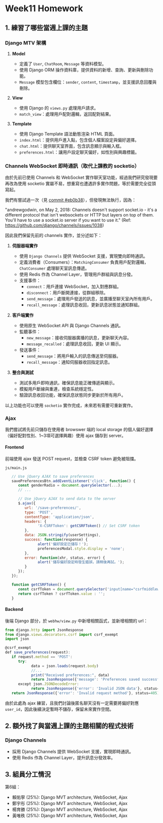 # Week11 Homework

## 1. 練習了哪些當週上課的主題

### Django MTV 架構

1. **Model**
   - 定義了 `User`, `ChatRoom`, `Message` 等資料模型。
   - 使用 Django ORM 操作資料庫，提供資料的新增、查詢、更新與刪除功能。
   - `Message` 模型包含欄位：`sender`, `content`, `timestamp`，並支援訊息回覆與刪除。

2. **View**
   - 使用 Django 的 `views.py` 處理用戶請求。
   - `match_view`：處理用戶配對邏輯，返回配對結果。

3. **Template**
   - 使用 Django Template 語法動態渲染 HTML 頁面。
   - `index.html`：提供用戶進入點，包含個人檔案設定與偏好選擇。
   - `chat.html`：提供聊天室界面，包含訊息顯示與輸入框。
   - `preferences.html`：讓用戶設定聊天偏好，如性別與興趣標籤。

### Channels WebSocket 即時通訊（取代上課教的 socketio）
由於先前已使用 Channels 和 WebSocket 實作聊天室功能，經過我們研究發現要再改為使用 socketio 實屬不易，想重寫也遭遇許多實作問題，等於需要完全從頭寫起。

我們有嘗試過一次（見 [commit #eb0b38](https://github.com/Dannyyang0329/Team06/commit/eb0b387c420ed9d65d9196a4228bd340f26a5e95)），但發現無法執行，因為：

"andrewgodwin, on May 2, 2018:
Channels doesn't support socket.io - it's a different protocol that isn't websockets or HTTP but layers on top of them. You'll have to use a socket.io server if you want to use it."
(Ref: https://github.com/django/channels/issues/1038)



因此我們保留先前的 channels 實作，並分述如下：

1. **伺服器端實作**
   - 使用 `Django Channels` 提供 WebSocket 支援，實現雙向即時通訊。
   - 定義消費者（Consumers）：`MatchingConsumer` 負責用戶配對邏輯，`ChatConsumer` 處理聊天室訊息傳遞。
   - 使用 Redis 作為 Channel Layer，管理用戶群組與訊息分發。
   - 支援事件：
     - `connect`：用戶連接 WebSocket，加入對應群組。
     - `disconnect`：用戶斷開連接，從群組移除。
     - `send_message`：處理用戶發送的訊息，並廣播至聊天室內所有用戶。
     - `recall_message`：處理訊息收回，更新訊息狀態並通知群組。

2. **客戶端實作**
   - 使用原生 WebSocket API 與 Django Channels 通訊。
   - 監聽事件：
     - `new_message`：接收伺服器廣播的訊息，更新聊天內容。
     - `message_recalled`：處理訊息收回，更新 UI 顯示。
   - 發送事件：
     - `send_message`：將用戶輸入的訊息傳送至伺服器。
     - `recall_message`：通知伺服器收回指定訊息。

3. **整合與測試**
   - 測試多用戶即時通訊，確保訊息能正確傳遞與顯示。
   - 模擬用戶斷線與重連，檢查系統穩定性。
   - 驗證訊息收回功能，確保訊息狀態同步更新於所有用戶。

以上功能也可以使用 ```socketio``` 實作完成，未來若有需要可重新實作。

### Ajax
我們嘗試將先前只儲存在使用者 browswer 端的 local storage 的個人偏好選擇（偏好配對性別、1~3項可選擇興趣）使用 ajax 儲存到 server。

#### Frontend
前端使用 ajax 發送 POST request，並檢查 CSRF token 避免被阻擋。

```js/main.js```
```javascript
   // Use jQuery AJAX to save preferences
   savePreferencesBtn.addEventListener('click', function() {
      const genderRadio = document.querySelector(...);
      // ...

      // Use jQuery AJAX to send data to the server
      $.ajax({
         url: '/save-preferences/',
         type: 'POST',
         contentType: 'application/json',
         headers: {
               'X-CSRFToken': getCSRFToken() // Set CSRF token
         },
         data: JSON.stringify(userSettings),
         success: function(response) {
               alert('偏好設定已儲存！');
               preferencesModal.style.display = 'none';
         },
         error: function(xhr, status, error) {
               alert('儲存偏好設定時發生錯誤，請稍後再試。');
         }
      });
   });

   function getCSRFToken() {
      const csrfToken = document.querySelector('input[name="csrfmiddlewaretoken"]');
      return csrfToken ? csrfToken.value : '';
   }
```

#### Backend
後端 Django 部分，於 ```webhw/view.py``` 中新增相關函式，並新增相關的 url：
```javascript
from django.http import JsonResponse
from django.views.decorators.csrf import csrf_exempt
import json

@csrf_exempt
def save_preferences(request):
   if request.method == 'POST':
      try:
            data = json.loads(request.body)
            //...
            print("Received preferences:", data)
            return JsonResponse({'message': 'Preferences saved successfully!'}, status=200)
      except json.JSONDecodeError:
            return JsonResponse({'error': 'Invalid JSON data'}, status=400)
   return JsonResponse({'error': 'Invalid request method'}, status=405)
```
由於此處為 ajax 練習，且我們討論後匿名聊天沒有一定需要將偏好對應 ```user_id```，因此後續決定暫時不儲存，保留未來實作空間。

## 2. 額外找了與當週上課的主題相關的程式技術

### Django Channels
- 採用 Django Channels 提供 WebSocket 支援，實現即時通訊。
- 使用 Redis 作為 Channel Layer，提升訊息分發效率。


## 3. 組員分工情況

第6組：
* 賴佑寧 (25%): Django MVT architecture, WebSocket, Ajax
* 鄭宇彤 (25%): Django MVT architecture, WebSocket, Ajax
* 楊育勝 (25%): Django MVT architecture, WebSocket, Ajax
* 黃唯秩 (25%): Django MVT architecture, WebSocket, Ajax